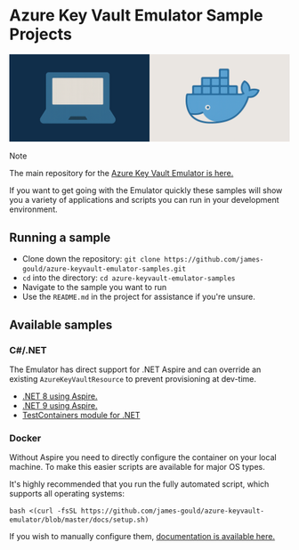 # Azure Key Vault Emulator Sample Projects

<p align="center"><img src="assets/hero.png" height="25%" width="100%"></p>

> [!NOTE]
> The main repository for the [Azure Key Vault Emulator is here.](https://github.com/james-gould/azure-keyvault-emulator)

If you want to get going with the Emulator quickly these samples will show you a variety of applications and scripts you can run in your development environment.

## Running a sample

- Clone down the repository: `git clone https://github.com/james-gould/azure-keyvault-emulator-samples.git`
- `cd` into the directory: `cd azure-keyvault-emulator-samples`
- Navigate to the sample you want to run
- Use the `README.md` in the project for assistance if you're unsure.

## Available samples

### C#/.NET

The Emulator has direct support for .NET Aspire and can override an existing `AzureKeyVaultResource` to prevent provisioning at dev-time.

- [.NET 8 using Aspire.](dotnet/WebApiWithEmulator-dotnet8/)
- [.NET 9 using Aspire.](dotnet/WebApiWithEmulator-dotnet9/)
- [TestContainers module for .NET](dotnet/TestContainers.NET/)

### Docker

Without Aspire you need to directly configure the container on your local machine. To make this easier scripts are available for major OS types.

It's highly recommended that you run the fully automated script, which supports all operating systems:

```
bash <(curl -fsSL https://github.com/james-gould/azure-keyvault-emulator/blob/master/docs/setup.sh)
```

If you wish to manually configure them, [documentation is available here.](https://github.com/james-gould/azure-keyvault-emulator/tree/master/docs/CertificateUtilities)